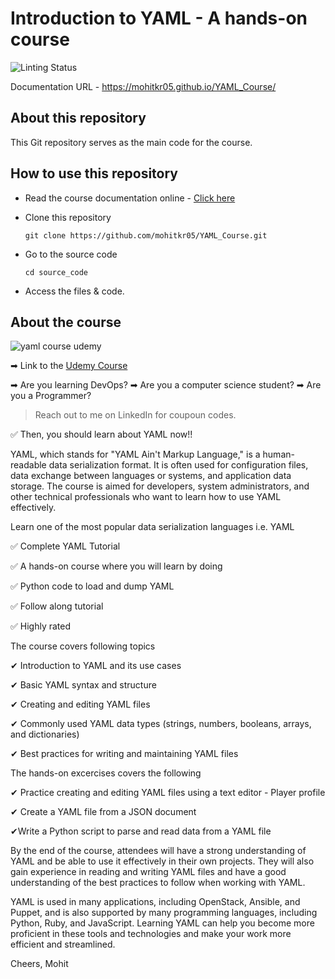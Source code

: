 # Introduction to YAML - A hands-on course

![Linting Status](https://github.com/mohitkr05/YAML_Course/actions/workflows/yamllint.yml/badge.svg)

Documentation URL -  https://mohitkr05.github.io/YAML_Course/

## About this repository

This Git repository serves as the main code for the course.

## How to use this repository

- Read the course documentation online - [Click here](https://mohitkr05.github.io/YAML_Course/)
- Clone this repository 

    `git clone https://github.com/mohitkr05/YAML_Course.git`

- Go to the source code 

    `cd source_code`

- Access the files & code. 



## About the course

![yaml course udemy](https://img-c.udemycdn.com/course/750x422/4548478_487f_2.jpg)

➡ Link to the [Udemy Course](https://www.udemy.com/course/introduction-to-yaml-a-hands-on-course-2022/)

➡ Are you learning DevOps?
➡ Are you a computer science student?
➡ Are you a Programmer?

> Reach out to me on LinkedIn for coupoun codes.

✅ Then, you should learn about YAML now!! 

YAML, which stands for "YAML Ain't Markup Language," is a human-readable data serialization format. It is often used for configuration files, data exchange between languages or systems, and application data storage. The course is aimed for developers, system administrators, and other technical professionals who want to learn how to use YAML effectively.

Learn one of the most popular data serialization languages i.e. YAML

✅ Complete YAML Tutorial

✅ A hands-on course where you will learn by doing

✅ Python code to load and dump YAML

✅ Follow along tutorial

✅ Highly rated

The course covers following topics

✔ Introduction to YAML and its use cases

✔ Basic YAML syntax and structure

✔ Creating and editing YAML files

✔ Commonly used YAML data types (strings, numbers, booleans, arrays, and dictionaries)

✔ Best practices for writing and maintaining YAML files

The hands-on excercises covers the following

✔ Practice creating and editing YAML files using a text editor - Player profile

✔ Create a YAML file from a JSON document

✔Write a Python script to parse and read data from a YAML file

By the end of the course, attendees will have a strong understanding of YAML and be able to use it effectively in their own projects. They will also gain experience in reading and writing YAML files and have a good understanding of the best practices to follow when working with YAML.

YAML is used in many applications, including OpenStack, Ansible, and Puppet, and is also supported by many programming languages, including Python, Ruby, and JavaScript. Learning YAML can help you become more proficient in these tools and technologies and make your work more efficient and streamlined.

Cheers,
Mohit